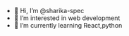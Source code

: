 - 👋 Hi, I’m @sharika-spec
- 👀 I’m interested in web development
- 🌱 I’m currently learning React,python

<!---
sharika-spec/sharika-spec is a ✨ special ✨ repository because its `README.md` (this file) appears on your GitHub profile.
You can click the Preview link to take a look at your changes.
--->
